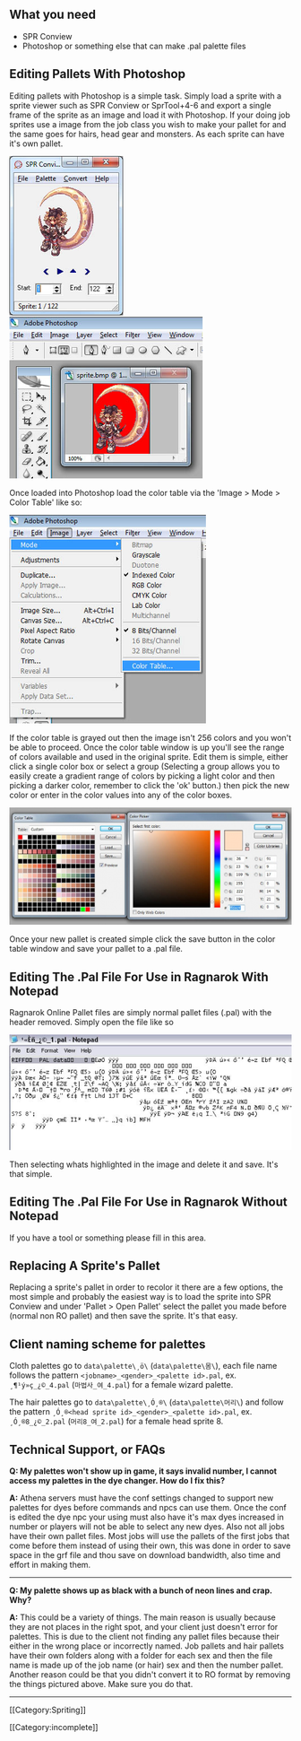 ## What you need

* SPR Conview
* Photoshop or something else that can make .pal palette files


## Editing Pallets With Photoshop

Editing pallets with Photoshop is a simple task. Simply load a sprite with a sprite viewer such as SPR Conview or SprTool+4-6 and export a single frame of the sprite as an image and load it with Photoshop. If your doing job sprites use a image from the job class you wish to make your pallet for and the same goes for hairs, head gear and monsters. As each sprite can have it's own pallet.

![Sprite in SPR Conview](assets/sprite_in_spr_conview.jpg)
![Sprite in PhotoShop](assets/sprite_in_photoshop.jpg)

Once loaded into Photoshop load the color table via the 'Image > Mode > Color Table' like so:

![Load color table in PhotoShop](assets/load_color_table_in_phoshop.jpg)

If the color table is grayed out then the image isn't 256 colors and you won't be able to proceed. Once the color table window is up you'll see the range of colors available and used in the original sprite. Edit them is simple, either click a single color box or select a group (Selecting a group allows you to easily create a gradient range of colors by picking a light color and then picking a darker color, remember to click the 'ok' button.) then pick the new color or enter in the color values into any of the color boxes.

![Edit color table in Photoshop](assets/edit_color_table_in_photoshop.jpg)

Once your new pallet is created simple click the save button in the color table window and save your pallet to a .pal file.


## Editing The .Pal File For Use in Ragnarok With Notepad

Ragnarok Online Pallet files are simply normal pallet files (.pal) with the header removed. Simply open the file like so

![Editing header in notepad](assets/editing_palette_in_notepad.jpg)

Then selecting whats highlighted in the image and delete it and save. It's that simple.


## Editing The .Pal File For Use in Ragnarok Without Notepad

If you have a tool or something please fill in this area.


## Replacing A Sprite's Pallet

Replacing a sprite's pallet in order to recolor it there are a few options, the most simple and probably the easiest way is to load the sprite into SPR Conview and under 'Pallet > Open Pallet' select the pallet you made before (normal non RO pallet) and then save the sprite. It's that easy.


## Client naming scheme for palettes

Cloth palettes go to `data\palette\¸ö\` (`data\palette\몸\`), each file name follows the pattern `<jobname>_<gender>_<palette id>.pal`, ex. `¸¶¹ý»ç_¿©_4.pal` (`마법사_여_4.pal`) for a female wizard palette.

The hair palettes go to `data\palette\¸Ó¸®\` (`data\palette\머리\`) and follow the pattern `¸Ó¸®<head sprite id>_<gender>_<palette id>.pal`, ex. `¸Ó¸®8_¿©_2.pal` (`머리8_여_2.pal`) for a female head sprite 8.


## Technical Support, or FAQs

**Q: My palettes won't show up in game, it says invalid number, I cannot access my palettes in the dye changer. How do I fix this?**

**A:** Athena servers must have the conf settings changed to support new palettes for dyes before commands and npcs can use them. Once the conf is edited the dye npc your using must also have it's max dyes increased in number or players will not be able to select any new dyes. Also not all jobs have their own pallet files. Most jobs will use the pallets of the first jobs that come before them instead of using their own, this was done in order to save space in the grf file and thou save on download bandwidth, also time and effort in making them.

---

**Q: My palette shows up as black with a bunch of neon lines and crap. Why?**

**A:** This could be a variety of things. The main reason is usually because they are not places in the right spot, and your client just doesn't error for palettes. This is due to the client not finding any pallet files because their either in the wrong place or incorrectly named. Job pallets and hair pallets have their own folders along with a folder for each sex and then the file name is made up of the job name (or hair) sex and then the number pallet. Another reason could be that you didn't convert it to RO format by removing the things pictured above. Make sure you do that.

---

[[Category:Spriting]]

[[Category:incomplete]]